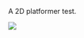 A 2D platformer test.

![](https://github.com/TutorialDoctor/TD-Godot-Games/blob/master/Box%20In%20Room%202D/screenshot.png?raw=true)
